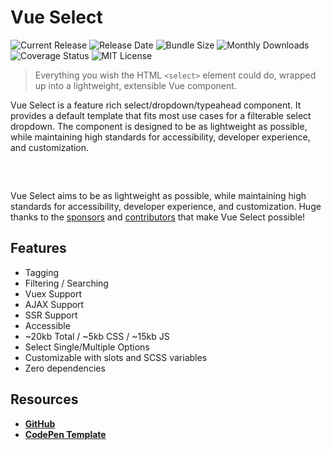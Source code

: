 <SponsorBanner />

# Vue Select

![Current Release](https://img.shields.io/github/release/sagalbot/vue-select.svg?style=flat-square)
![Release Date](https://img.shields.io/github/release-date/sagalbot/vue-select?style=flat-square)
![Bundle Size](https://flat.badgen.net/bundlephobia/min/vue-select)
![Monthly Downloads](https://img.shields.io/npm/dm/vue-select.svg?style=flat-square)
![Coverage Status](https://coveralls.io/repos/github/sagalbot/vue-select/badge.svg?branch=master)
![MIT License](https://img.shields.io/github/license/sagalbot/vue-select.svg?style=flat-square)

> Everything you wish the HTML `<select>` element could do, wrapped up into a
> lightweight, extensible Vue component.

Vue Select is a feature rich select/dropdown/typeahead component. It provides a
default template that fits most use cases for a filterable select dropdown. The
component is designed to be as lightweight as possible, while maintaining high
standards for accessibility, developer experience, and customization.

<div style="max-width:25rem; margin: 0 auto; padding: 1rem 0;">
  <country-select />  
</div>

Vue Select aims to be as lightweight as possible, while maintaining high
standards for accessibility, developer experience, and customization. Huge
thanks to the [sponsors](sponsors.md) and [contributors](contributors.md) that
make Vue Select possible!

## Features

- Tagging
- Filtering / Searching
- Vuex Support
- AJAX Support
- SSR Support
- Accessible
- ~20kb Total / ~5kb CSS / ~15kb JS
- Select Single/Multiple Options
- Customizable with slots and SCSS variables
- Zero dependencies

## Resources

- **[GitHub](https://github.com/sagalbot/vue-select)**
- **[CodePen Template](http://codepen.io/sagalbot/pen/NpwrQO)**
